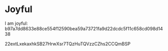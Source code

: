 # Joyful

I am joyful: b97a7dd8633e88ce554f12590bea59a73721fa9d22dcdc5f11c658cd098d1438


22extLxekaxhkSB27HrwXsr7TQzHuTQVzzCZhs2CCQmBSP